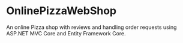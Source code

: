 # OnlinePizzaWebShop
An online Pizza shop with reviews and handling order requests using ASP.NET MVC Core and Entity Framework Core.
